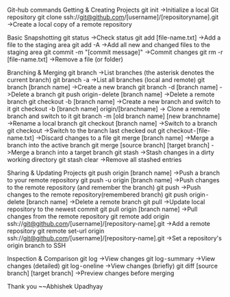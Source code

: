 Git-hub commands
Getting & Creating Projects
git init ->Initialize a local Git repository
git clone ssh://git@github.com/[username]/[repositoryname].git 
->Create a local copy of a remote repository

Basic Snapshotting
git status ->Check status
git add [file-name.txt] ->Add a file to the staging area
git add -A ->Add all new and changed files to the staging area
git commit -m "[commit message]" ->Commit changes
git rm -r [file-name.txt] ->Remove a file (or folder)

Branching & Merging
git branch ->List branches (the asterisk denotes the current
branch)
git branch -a ->List all branches (local and remote)
git branch [branch name] ->Create a new branch
git branch -d [branch name] ->Delete a branch
git push origin - delete [branch name] ->Delete a remote branch
git checkout -b [branch name] ->Create a new branch and switch to it
git checkout -b [branch name] origin/[branchname] -> Clone a remote branch and switch to it
git branch -m [old branch name] [new branchname] ->Rename a local branch
git checkout [branch name] ->Switch to a branch
git checkout ->Switch to the branch last checked out
git checkout - [file-name.txt] ->Discard changes to a file
git merge [branch name] ->Merge a branch into the active branch
git merge [source branch] [target branch] ->Merge a branch into a target branch
git stash ->Stash changes in a dirty working directory
git stash clear ->Remove all stashed entries

Sharing & Updating Projects
git push origin [branch name] ->Push a branch to your remote repository
git push -u origin [branch name] ->Push changes to the remote repository (and remember the branch)
git push ->Push changes to the remote repository(remembered branch)
git push origin - delete [branch name] ->Delete a remote branch
git pull ->Update local repository to the newest commit
git pull origin [branch name] ->Pull changes from the remote repository
git remote add origin ssh://git@github.com/[username]/[repository-name].git ->Add a remote repository
git remote set-url origin ssh://git@github.com/[username]/[repository-name].git ->Set a repository's origin branch to SSH

Inspection & Comparison
git log ->View changes
git log - summary ->View changes (detailed)
git log - oneline ->View changes (briefly)
git diff [source branch] [target branch] ->Preview changes before merging

Thank you
~~Abhishek Upadhyay
